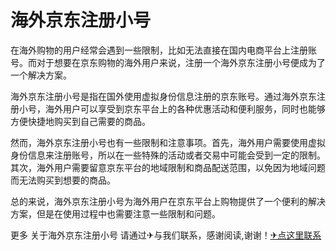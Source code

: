 # 海外京东注册小号

在海外购物的用户经常会遇到一些限制，比如无法直接在国内电商平台上注册账号。而对于想要在京东购物的海外用户来说，注册一个海外京东注册小号便成为了一个解决方案。

海外京东注册小号是指在国外使用虚拟身份信息注册的京东账号。通过海外京东注册小号，海外用户可以享受到京东平台上的各种优惠活动和便利服务，同时也能够方便快捷地购买到自己需要的商品。

然而，海外京东注册小号也有一些限制和注意事项。首先，海外用户需要使用虚拟身份信息来注册账号，所以在一些特殊的活动或者交易中可能会受到一定的限制。其次，海外用户需要留意京东平台的地域限制和商品配送范围，以免因为地域问题而无法购买到想要的商品。

总的来说，海外京东注册小号为海外用户在京东平台上购物提供了一个便利的解决方案，但是在使用过程中也需要注意一些限制和问题。

更多 关于海外京东注册小号 请通过✈与我们联系，感谢阅读,谢谢！[✈点这里联系](https://www.k02.cc)